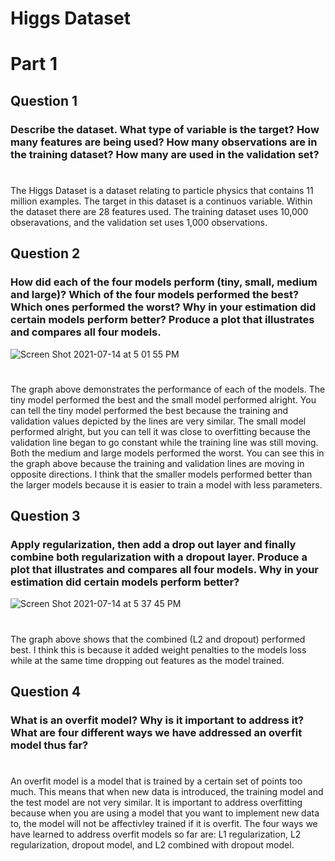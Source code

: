 # Higgs Dataset

# Part 1 

## Question 1 
### Describe the dataset. What type of variable is the target? How many features are being used? How many observations are in the training dataset? How many are used in the validation set?

#
The Higgs Dataset is a dataset relating to particle physics that contains 11 million examples. The target in this dataset is a continuos variable. Within the dataset there are 28 features used. The training dataset uses 10,000 obseravations, and the validation set uses 1,000 observations. 

## Question 2
### How did each of the four models perform (tiny, small, medium and large)? Which of the four models performed the best? Which ones performed the worst? Why in your estimation did certain models perform better? Produce a plot that illustrates and compares all four models.

![Screen Shot 2021-07-14 at 5 01 55 PM](https://user-images.githubusercontent.com/60228369/125692930-ac32217a-bc17-466f-b005-cdbb0606f597.png)

#
The graph above demonstrates the performance of each of the models. The tiny model performed the best and the small model performed alright. You can tell the tiny model performed the best because the training and validation values depicted by the lines are very similar. The small model performed alright, but you can tell it was close to overfitting because the validation line began to go constant while the training line was still moving. Both the medium and large models performed the worst. You can see this in the graph above because the training and validation lines are moving in opposite directions. I think that the smaller models performed better than the larger models because it is easier to train a model with less parameters. 


## Question 3
### Apply regularization, then add a drop out layer and finally combine both regularization with a dropout layer. Produce a plot that illustrates and compares all four models. Why in your estimation did certain models perform better?

![Screen Shot 2021-07-14 at 5 37 45 PM](https://user-images.githubusercontent.com/60228369/125708702-7cb56444-92c1-4a97-b0aa-13b9759df87f.png)

#
The graph above shows that the combined (L2 and dropout) performed best. I think this is because it added weight penalties to the models loss while at the same time dropping out features as the model trained. 

## Question 4
### What is an overfit model? Why is it important to address it? What are four different ways we have addressed an overfit model thus far?

#
An overfit model is a model that is trained by a certain set of points too much. This means that when new data is introduced, the training model and the test model are not very similar. It is important to address overfitting because when you are using a model that you want to implement new data to, the model will not be affectivley trained if it is overfit. The four ways we have learned to address overfit models so far are: L1 regularization, L2 regularization, dropout model, and L2 combined with dropout model. 
